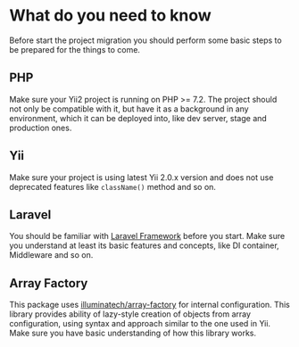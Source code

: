 What do you need to know
========================

Before start the project migration you should perform some basic steps to be prepared for the things to come.

## PHP

Make sure your Yii2 project is running on PHP >= 7.2. The project should not only be compatible with it, but have
it as a background in any environment, which it can be deployed into, like dev server, stage and production ones.

## Yii

Make sure your project is using latest Yii 2.0.x version and does not use deprecated features like `className()`
method and so on.

## Laravel

You should be familiar with [Laravel Framework](https://laravel.com/docs) before you start. Make sure you
understand at least its basic features and concepts, like DI container, Middleware and so on.

## Array Factory

This package uses [illuminatech/array-factory](https://github.com/illuminatech/array-factory) for internal configuration.
This library provides ability of lazy-style creation of objects from array configuration, using syntax and approach similar
to the one used in Yii. Make sure you have basic understanding of how this library works.
